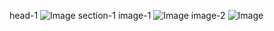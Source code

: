 head-1
![Image](https://github.com/user-attachments/assets/4d81ac7e-9536-4457-8b35-0c136a1a64a8)
section-1
image-1
![Image](https://github.com/user-attachments/assets/5fe01b9d-cd70-425e-a95f-47dd0b6d81f7)
image-2
![Image](https://github.com/user-attachments/assets/6a093e60-093c-4a0e-9faf-37f84cadfe0f)
